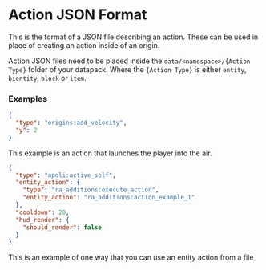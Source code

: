 # Action JSON Format
This is the format of a JSON file describing an action. These can be used in place of creating an action inside of an origin. 

Action JSON files need to be placed inside the `data/<namespace>/{Action Type}` folder of your datapack. Where the `{Action Type}` is either `entity`, `bientity`, `block` or `item`.
### Examples
```json
{
  "type": "origins:add_velocity",
  "y": 2
}
```
This example is an action that launches the player into the air.
```json
{
  "type": "apoli:active_self",
  "entity_action": {
    "type": "ra_additions:execute_action",
    "entity_action": "ra_additions:action_example_1"
  },
  "cooldown": 20,
  "hud_render": {
    "should_render": false
  }
}
```
This is an example of one way that you can use an entity action from a file
